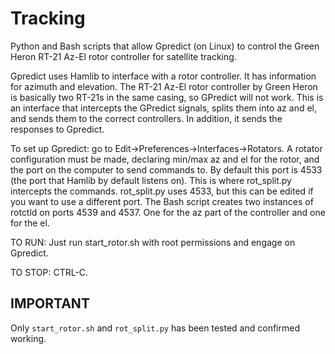 # Tracking
Python and Bash scripts that allow Gpredict (on Linux) to control the Green 
Heron RT-21 Az-El rotor controller for satellite tracking.

Gpredict uses Hamlib to interface with a rotor controller. It has information
for azimuth and elevation. The RT-21 Az-El rotor controller by Green Heron is 
basically two RT-21s in the same casing, so GPredict will not work. This is 
an interface that intercepts the GPredict signals, splits them into az
and el, and sends them to the correct controllers. In addition, it sends the
responses to Gpredict.

To set up Gpredict: go to Edit->Preferences->Interfaces->Rotators. A rotator 
configuration must be made, declaring min/max az and el for the rotor, and the
port on the computer to send commands to. By default this port is 4533 (the 
port that Hamlib by default listens on). This is where rot_split.py intercepts 
the commands. rot_split.py uses 4533, but this can be edited if you want to
use a different port. The Bash script creates two instances of rotctld on 
ports 4539 and 4537. One for the az part of the controller and one for the el.

TO RUN:
Just run start_rotor.sh with root permissions and engage on Gpredict.

TO STOP:
CTRL-C.

## IMPORTANT
Only `start_rotor.sh` and `rot_split.py` has been tested and confirmed working.
